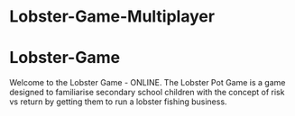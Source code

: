 # Lobster-Game-Multiplayer

# Lobster-Game

Welcome to the Lobster Game - ONLINE. The Lobster Pot Game is a game designed to familiarise secondary school children with the concept of risk vs return by getting them to run a lobster fishing business.



